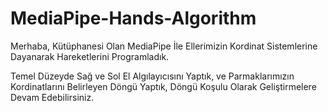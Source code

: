 # MediaPipe-Hands-Algorithm
Merhaba, Kütüphanesi Olan MediaPipe İle Ellerimizin Kordinat Sistemlerine Dayanarak Hareketlerini Programladık.


Temel Düzeyde Sağ ve Sol El Algılayıcısını Yaptık, ve Parmaklarımızın Kordinatlarını Belirleyen Döngü Yaptık, Döngü Koşulu Olarak Geliştirmelere Devam Edebilirsiniz.
